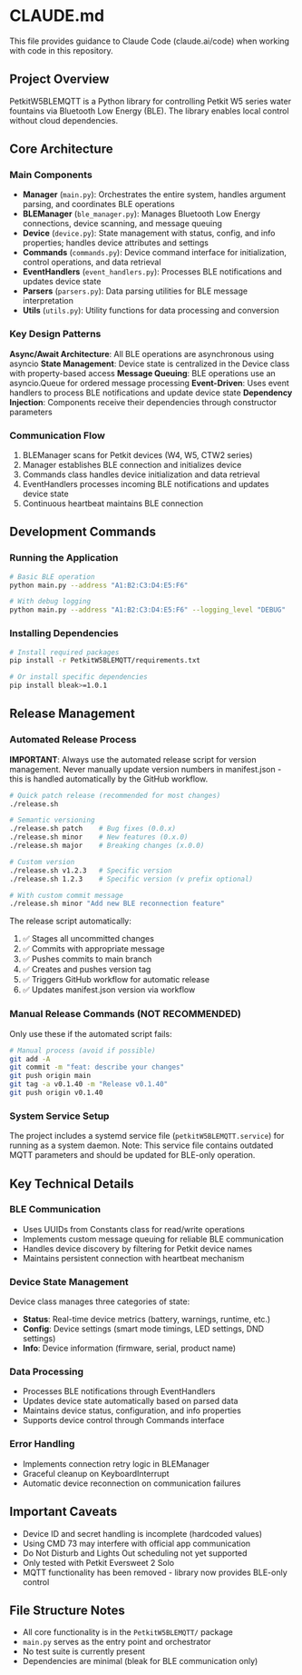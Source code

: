 # CLAUDE.md

This file provides guidance to Claude Code (claude.ai/code) when working with code in this repository.

## Project Overview

PetkitW5BLEMQTT is a Python library for controlling Petkit W5 series water fountains via Bluetooth Low Energy (BLE). The library enables local control without cloud dependencies.

## Core Architecture

### Main Components

- **Manager** (`main.py`): Orchestrates the entire system, handles argument parsing, and coordinates BLE operations
- **BLEManager** (`ble_manager.py`): Manages Bluetooth Low Energy connections, device scanning, and message queuing
- **Device** (`device.py`): State management with status, config, and info properties; handles device attributes and settings
- **Commands** (`commands.py`): Device command interface for initialization, control operations, and data retrieval
- **EventHandlers** (`event_handlers.py`): Processes BLE notifications and updates device state
- **Parsers** (`parsers.py`): Data parsing utilities for BLE message interpretation
- **Utils** (`utils.py`): Utility functions for data processing and conversion

### Key Design Patterns

**Async/Await Architecture**: All BLE operations are asynchronous using asyncio
**State Management**: Device state is centralized in the Device class with property-based access
**Message Queuing**: BLE operations use an asyncio.Queue for ordered message processing
**Event-Driven**: Uses event handlers to process BLE notifications and update device state
**Dependency Injection**: Components receive their dependencies through constructor parameters

### Communication Flow

1. BLEManager scans for Petkit devices (W4, W5, CTW2 series)
2. Manager establishes BLE connection and initializes device
3. Commands class handles device initialization and data retrieval
4. EventHandlers processes incoming BLE notifications and updates device state
5. Continuous heartbeat maintains BLE connection

## Development Commands

### Running the Application

```bash
# Basic BLE operation
python main.py --address "A1:B2:C3:D4:E5:F6"

# With debug logging
python main.py --address "A1:B2:C3:D4:E5:F6" --logging_level "DEBUG"
```

### Installing Dependencies

```bash
# Install required packages
pip install -r PetkitW5BLEMQTT/requirements.txt

# Or install specific dependencies
pip install bleak>=1.0.1
```

## Release Management

### Automated Release Process

**IMPORTANT**: Always use the automated release script for version management. Never manually update version numbers in manifest.json - this is handled automatically by the GitHub workflow.

```bash
# Quick patch release (recommended for most changes)
./release.sh

# Semantic versioning
./release.sh patch    # Bug fixes (0.0.x)
./release.sh minor    # New features (0.x.0)
./release.sh major    # Breaking changes (x.0.0)

# Custom version
./release.sh v1.2.3   # Specific version
./release.sh 1.2.3    # Specific version (v prefix optional)

# With custom commit message
./release.sh minor "Add new BLE reconnection feature"
```

The release script automatically:
1. ✅ Stages all uncommitted changes
2. ✅ Commits with appropriate message
3. ✅ Pushes commits to main branch
4. ✅ Creates and pushes version tag
5. ✅ Triggers GitHub workflow for automatic release
6. ✅ Updates manifest.json version via workflow

### Manual Release Commands (NOT RECOMMENDED)

Only use these if the automated script fails:

```bash
# Manual process (avoid if possible)
git add -A
git commit -m "feat: describe your changes"
git push origin main
git tag -a v0.1.40 -m "Release v0.1.40"
git push origin v0.1.40
```

### System Service Setup

The project includes a systemd service file (`petkitW5BLEMQTT.service`) for running as a system daemon. Note: This service file contains outdated MQTT parameters and should be updated for BLE-only operation.

## Key Technical Details

### BLE Communication

- Uses UUIDs from Constants class for read/write operations
- Implements custom message queuing for reliable BLE communication
- Handles device discovery by filtering for Petkit device names
- Maintains persistent connection with heartbeat mechanism

### Device State Management

Device class manages three categories of state:
- **Status**: Real-time device metrics (battery, warnings, runtime, etc.)
- **Config**: Device settings (smart mode timings, LED settings, DND settings)
- **Info**: Device information (firmware, serial, product name)

### Data Processing

- Processes BLE notifications through EventHandlers
- Updates device state automatically based on parsed data
- Maintains device status, configuration, and info properties
- Supports device control through Commands interface

### Error Handling

- Implements connection retry logic in BLEManager
- Graceful cleanup on KeyboardInterrupt
- Automatic device reconnection on communication failures

## Important Caveats

- Device ID and secret handling is incomplete (hardcoded values)
- Using CMD 73 may interfere with official app communication
- Do Not Disturb and Lights Out scheduling not yet supported
- Only tested with Petkit Eversweet 2 Solo
- MQTT functionality has been removed - library now provides BLE-only control

## File Structure Notes

- All core functionality is in the `PetkitW5BLEMQTT/` package
- `main.py` serves as the entry point and orchestrator
- No test suite is currently present
- Dependencies are minimal (bleak for BLE communication only)